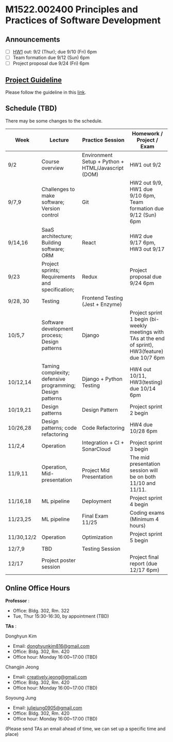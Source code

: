 # M1522.002400 Principles and Practices of Software Development

## Announcements
- [ ] [HW1](hw1) out: 9/2 (Thur); due 9/10 (Fri) 6pm
- [ ] Team formation due 9/12 (Sun) 6pm
- [ ] Project proposal due 9/24 (Fri) 6pm

## [Project Guideline](project)

Please follow the guideline in this [link](project).

## Schedule (TBD)

There may be some changes to the schedule.

| Week  | Lecture | Practice Session | Homework / Project / Exam |
|-------|---------|------------------|---------------------------|
|9/2 | Course overview | Environment Setup + Python + HTML/Javascript (DOM) | HW1 out 9/2 |
|9/7,9| Challenges to make software; Version control | Git | HW2 out 9/9, <br/> HW1 due 9/10 6pm, <br/> Team formation due 9/12 (Sun) 6pm |
|9/14,16 | SaaS architecture; Building software; ORM | React | HW2 due 9/17 6pm, <br/>  HW3 out 9/17|
|9/23 | Project sprints; Requirements and specification;  | Redux | Project proposal due 9/24 6pm |
|9/28, 30 | Testing | Frontend Testing (Jest + Enzyme) | |
|10/5,7 | Software development process; Design patterns | Django | Project sprint 1 begin (bi-weekly meetings with TAs at the end of sprint), <br/> HW3(feature) due 10/7 6pm|
|10/12,14 | Taming complexity; defensive programming; Design patterns | Django + Python Testing | HW4 out 10/11, <br/> HW3(testing) due 10/14 6pm |
|10/19,21 | Design patterns | Design Pattern | Project sprint 2 begin |
|10/26,28 | Design patterns; code refactoring | Code Refactoring | HW4 due 10/28 6pm |
|11/2,4 | Operation | Integration + CI + SonarCloud | Project sprint 3 begin |
|11/9,11 | Operation, Mid-presentation | Project Mid Presentation | The mid presentation session will be on both 11/10 and 11/11. |
|11/16,18 | ML pipeline | Deployment | Project sprint 4 begin |
|11/23,25 | ML pipeline | Final Exam 11/25 | Coding exams (Minimum 4 hours) |
|11/30,12/2 | Operation | Optimization | Project sprint 5 begin |
|12/7,9 | TBD | Testing Session | |
|12/17 | Project poster session | | Project final report (due 12/17 6pm) |

## Online Office Hours
**Professor** : 
  - Office: Bldg. 302, Rm. 322
  - Tue, Thur 15:30-16:30, by appointment (TBD)

**TAs** :

Donghyun Kim
  - Email: donghyunkim816@gmail.com
  - Office: Bldg. 302, Rm. 420
  - Office hour: Monday 16:00~17:00 (TBD)

Changjin Jeong
  - Email: creatively.jeong@gmail.com
  - Office: Bldg. 302, Rm. 420
  - Office hour: Monday 16:00~17:00 (TBD)

Soyoung Jung
  - Email: juliejung0905@gmail.com
  - Office: Bldg. 302, Rm. 420
  - Office hour: Monday 16:00~17:00 (TBD)

(Please send TAs an email ahead of time, we can set up a specific time and place)
